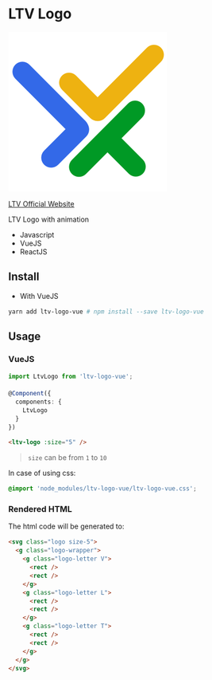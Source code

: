 # LTV Logo

![LTV Co., Ltd](./logo.png)

[LTV Official Website](https://ltv.vn)

LTV Logo with animation

- Javascript
- VueJS
- ReactJS

## Install

- With VueJS

```bash
yarn add ltv-logo-vue # npm install --save ltv-logo-vue
```

## Usage

### VueJS

```ts
import LtvLogo from 'ltv-logo-vue';

@Component({
  components: {
    LtvLogo
  }
})
```

```html
<ltv-logo :size="5" />
```

> `size` can be from `1` to `10`

In case of using css:

```scss
@import 'node_modules/ltv-logo-vue/ltv-logo-vue.css';
```

### Rendered HTML

The html code will be generated to:

```html
<svg class="logo size-5">
  <g class="logo-wrapper">
    <g class="logo-letter V">
      <rect />
      <rect />
    </g>
    <g class="logo-letter L">
      <rect />
      <rect />
    </g>
    <g class="logo-letter T">
      <rect />
      <rect />
    </g>
  </g>
</svg>
```
